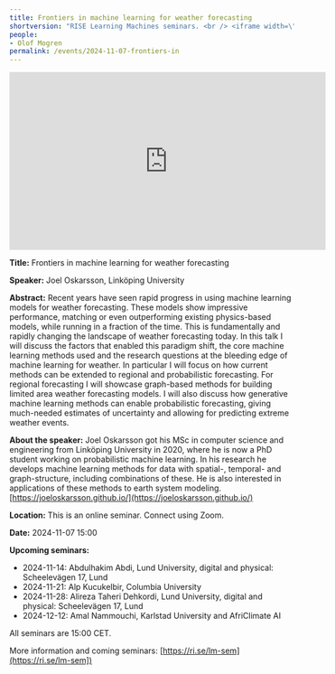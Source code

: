 ```yaml
---
title: Frontiers in machine learning for weather forecasting
shortversion: "RISE Learning Machines seminars. <br /> <iframe width=\"560\" height=\"315\" src=\"https://www.youtube.com/embed/rSKuWHuA_CU?si=xwWcYTa_3Af5byFi\" title=\"YouTube video player\" frameborder=\"0\" allow=\"accelerometer; autoplay; clipboard-write; encrypted-media; gyroscope; picture-in-picture; web-share\" referrerpolicy=\"strict-origin-when-cross-origin\" allowfullscreen></iframe> [Read more!](/events/2024-11-07-frontiers-in)"
people:
- Olof Mogren
permalink: /events/2024-11-07-frontiers-in
---
```


<iframe width="560" height="315" src="https://www.youtube.com/embed/rSKuWHuA_CU?si=xwWcYTa_3Af5byFi" title="YouTube video player" frameborder="0" allow="accelerometer; autoplay; clipboard-write; encrypted-media; gyroscope; picture-in-picture; web-share" referrerpolicy="strict-origin-when-cross-origin" allowfullscreen></iframe>

**Title:** Frontiers in machine learning for weather forecasting

**Speaker:** Joel Oskarsson, Linköping University

**Abstract:** Recent years have seen rapid progress in using machine learning models for weather forecasting. These models show impressive performance, matching or even outperforming existing physics-based models, while running in a fraction of the time. This is fundamentally and rapidly changing the landscape of weather forecasting today. In this talk I will discuss the factors that enabled this paradigm shift, the core machine learning methods used and the research questions at the bleeding edge of machine learning for weather. In particular I will focus on how current methods can be extended to regional and probabilistic forecasting. For regional forecasting I will showcase graph-based methods for building limited area weather forecasting models. I will also discuss how generative machine learning methods can enable probabilistic forecasting, giving much-needed estimates of uncertainty and allowing for predicting extreme weather events.

**About the speaker:** Joel Oskarsson got his MSc in computer science and engineering from Linköping University in 2020, where he is now a PhD student working on probabilistic machine learning. In his research he develops machine learning methods for data with spatial-, temporal- and graph-structure, including combinations of these. He is also interested in applications of these methods to earth system modeling. [https://joeloskarsson.github.io/](https://joeloskarsson.github.io/)

**Location:** This is an online seminar. Connect using Zoom.

**Date:** 2024-11-07 15:00

**Upcoming seminars:**

* 2024-11-14: Abdulhakim Abdi, Lund University, digital and physical: Scheelevägen 17, Lund
* 2024-11-21: Alp Kucukelbir, Columbia University
* 2024-11-28: Alireza Taheri Dehkordi, Lund University, digital and physical: Scheelevägen 17, Lund
* 2024-12-12: Amal Nammouchi, Karlstad University and AfriClimate AI

All seminars are 15:00 CET.

More information and coming seminars: [https://ri.se/lm-sem](https://ri.se/lm-sem])
